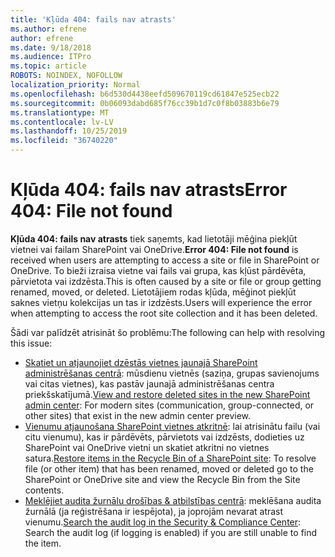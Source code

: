 ```yaml
---
title: 'Kļūda 404: fails nav atrasts'
ms.author: efrene
author: efrene
ms.date: 9/18/2018
ms.audience: ITPro
ms.topic: article
ROBOTS: NOINDEX, NOFOLLOW
localization_priority: Normal
ms.openlocfilehash: b6d530d4438eefd509670119cd61847e525ecb22
ms.sourcegitcommit: 0b06093dabd685f76cc39b1d7c0f8b03883b6e79
ms.translationtype: MT
ms.contentlocale: lv-LV
ms.lasthandoff: 10/25/2019
ms.locfileid: "36740220"
---
```

# <a name="error-404-file-not-found"></a><span data-ttu-id="d0265-102">Kļūda 404: fails nav atrasts</span><span class="sxs-lookup"><span data-stu-id="d0265-102">Error 404: File not found</span></span>

<span data-ttu-id="d0265-103">**Kļūda 404: fails nav atrasts** tiek saņemts, kad lietotāji mēģina piekļūt vietnei vai failam SharePoint vai OneDrive.</span><span class="sxs-lookup"><span data-stu-id="d0265-103">**Error 404: File not found** is received when users are attempting to access a site or file in SharePoint or OneDrive.</span></span> <span data-ttu-id="d0265-104">To bieži izraisa vietne vai fails vai grupa, kas kļūst pārdēvēta, pārvietota vai izdzēsta.</span><span class="sxs-lookup"><span data-stu-id="d0265-104">This is often caused by a site or file or group getting renamed, moved, or deleted.</span></span>
<span data-ttu-id="d0265-105">Lietotājiem rodas kļūda, mēģinot piekļūt saknes vietņu kolekcijas un tas ir izdzēsts.</span><span class="sxs-lookup"><span data-stu-id="d0265-105">Users will experience the error when attempting to access the root site collection and it has been deleted.</span></span>

<span data-ttu-id="d0265-106">Šādi var palīdzēt atrisināt šo problēmu:</span><span class="sxs-lookup"><span data-stu-id="d0265-106">The following can help with resolving this issue:</span></span>
- <span data-ttu-id="d0265-107">[Skatiet un atjaunojiet dzēstās vietnes jaunajā SharePoint administrēšanas centrā](https://docs.microsoft.com/sharepoint/view-and-restore-deleted-sites-in-new-admin-center): mūsdienu vietnēs (saziņa, grupas savienojums vai citas vietnes), kas pastāv jaunajā administrēšanas centra priekšskatījumā.</span><span class="sxs-lookup"><span data-stu-id="d0265-107">[View and restore deleted sites in the new SharePoint admin center](https://docs.microsoft.com/sharepoint/view-and-restore-deleted-sites-in-new-admin-center):  For modern sites (communication, group-connected, or other sites) that exist in the new admin center preview.</span></span>
- <span data-ttu-id="d0265-108">[Vienumu atjaunošana SharePoint vietnes atkritnē](https://support.office.com/article/Restore-items-in-the-Recycle-Bin-of-a-SharePoint-site-6df466b6-55f2-4898-8d6e-c0dff851a0be): lai atrisinātu failu (vai citu vienumu), kas ir pārdēvēts, pārvietots vai izdzēsts, dodieties uz SharePoint vai OneDrive vietni un skatiet atkritni no vietnes satura.</span><span class="sxs-lookup"><span data-stu-id="d0265-108">[Restore items in the Recycle Bin of a SharePoint site](https://support.office.com/article/Restore-items-in-the-Recycle-Bin-of-a-SharePoint-site-6df466b6-55f2-4898-8d6e-c0dff851a0be):  To resolve file (or other item) that has been renamed, moved or deleted go to the SharePoint or OneDrive site and view the Recycle Bin from the Site contents.</span></span>
- <span data-ttu-id="d0265-109">[Meklējiet audita žurnālu drošības &amp; atbilstības centrā](https://docs.microsoft.com/office365/securitycompliance/search-the-audit-log-in-security-and-compliance): meklēšana audita žurnālā (ja reģistrēšana ir iespējota), ja joprojām nevarat atrast vienumu.</span><span class="sxs-lookup"><span data-stu-id="d0265-109">[Search the audit log in the Security &amp; Compliance Center](https://docs.microsoft.com/office365/securitycompliance/search-the-audit-log-in-security-and-compliance):  Search the audit log (if logging is enabled) if you are still unable to find the item.</span></span>